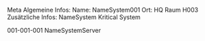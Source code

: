 Meta
Algemeine Infos:
Name: NameSystem001
Ort: HQ Raum H003
Zusätzliche Infos:
NameSystem
Kritical System

001-001-001 NameSystemServer
